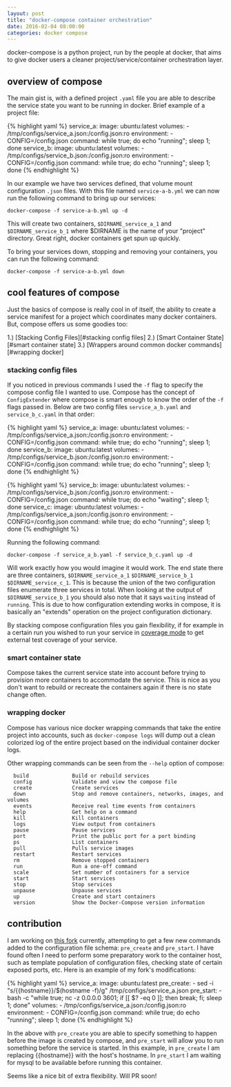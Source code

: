 ```yaml
---
layout: post
title: "docker-compose container orchestration"
date: 2016-02-04 08:00:00
categories: docker compose
---
```


docker-compose is a python project, run by the people at docker, that aims to 
give docker users a cleaner project/service/container orchestration layer.  

## overview of compose
The main gist is, with a defined project `.yaml` file you are able to describe the
service state you want to be running in docker.  Brief example of a project file:

{% highlight yaml %}
service_a:
  image: ubuntu:latest
  volumes:
    - /tmp/configs/service_a.json:/config.json:ro
  environment:
    - CONFIG=/config.json
  command: while true; do echo "running"; sleep 1; done
service_b:
  image: ubuntu:latest
  volumes:
    - /tmp/configs/service_b.json:/config.json:ro
  environment:
    - CONFIG=/config.json
  command: while true; do echo "running"; sleep 1; done
{% endhighlight %}

In our example we have two services defined, that volume mount configuration
`.json` files.  With this file named `service-a-b.yml` we can now run the 
following command to bring up our services:

    docker-compose -f service-a-b.yml up -d

This will create two containers, `$DIRNAME_service_a_1` and `$DIRNAME_service_b_1`
where $DIRNAME is the name of your "project" directory.  Great right, docker 
containers get spun up quickly.

To bring your services down, stopping and removing your containers, you can run
the following command:

    docker-compose -f service-a-b.yml down

## cool features of compose

Just the basics of compose is really cool in of itself, the ability to create a
service manifest for a project which coordinates many docker containers.  But, 
compose offers us some goodies too:

1.) [Stacking Config Files][#stacking config files]
2.) [Smart Container State][#smart container state]
3.) [Wrappers around common docker commands][#wrapping docker]


### stacking config files

If you noticed in previous commands I used the `-f` flag to specify the compose
config file I wanted to use.  Compose has the concept of `ConfigExtender` where 
compose is smart enough to know the order of the `-f` flags passed in.  Below 
are two config files `service_a_b.yaml` and `service_b_c.yaml` in that order:

{% highlight yaml %}
service_a:
  image: ubuntu:latest
  volumes:
    - /tmp/configs/service_a.json:/config.json:ro
  environment:
    - CONFIG=/config.json
  command: while true; do echo "running"; sleep 1; done
service_b:
  image: ubuntu:latest
  volumes:
    - /tmp/configs/service_b.json:/config.json:ro
  environment:
    - CONFIG=/config.json
  command: while true; do echo "running"; sleep 1; done
{% endhighlight %}

{% highlight yaml %}
service_b:
  image: ubuntu:latest
  volumes:
    - /tmp/configs/service_b.json:/config.json:ro
  environment:
    - CONFIG=/config.json
  command: while true; do echo "waiting"; sleep 1; done
service_c:
  image: ubuntu:latest
  volumes:
    - /tmp/configs/service_a.json:/config.json:ro
  environment:
    - CONFIG=/config.json
  command: while true; do echo "running"; sleep 1; done
{% endhighlight %}

Running the following command:

    docker-compose -f service_a_b.yaml -f service_b_c.yaml up -d

Will work exactly how you would imagine it would work.  The end state there
are three containers, `$DIRNAME_service_a_1` `$DIRNAME_service_b_1` 
`$DIRNAME_service_c_1`.  This is because the union of the two configuration
files enumerate three services in total.  When looking at the output of 
`$DIRNAME_service_b_1` you should also note that it says `waiting` instead of
`running`.  This is due to how configuration extending works in compose, 
it is basically an "extends" operation on the project configuration dictionary.

By stacking compose configuration files you gain flexibility, if for example in 
a certain run you wished to run your service in [coverage mode][external-coverage]
to get external test coverage of your service.

### smart container state

Compose takes the current service state into account before trying to provision
more containers to accommodate the service.  This is nice as you don't want to 
rebuild or recreate the containers again if there is no state change often.

### wrapping docker

Compose has various nice docker wrapping commands that take the entire project 
into accounts, such as `docker-compose logs` will dump out a clean colorized 
log of the entire project based on the individual container docker logs.

Other wrapping commands can be seen from the `--help` option of compose:

      build              Build or rebuild services
      config             Validate and view the compose file
      create             Create services
      down               Stop and remove containers, networks, images, and volumes
      events             Receive real time events from containers
      help               Get help on a command
      kill               Kill containers
      logs               View output from containers
      pause              Pause services
      port               Print the public port for a port binding
      ps                 List containers
      pull               Pulls service images
      restart            Restart services
      rm                 Remove stopped containers
      run                Run a one-off command
      scale              Set number of containers for a service
      start              Start services
      stop               Stop services
      unpause            Unpause services
      up                 Create and start containers
      version            Show the Docker-Compose version information

## contribution

I am working on [this fork][compose-fork] currently, attempting to get a few new
commands added to the configuration file schema: `pre_create` and `pre_start`. I
have found often I need to perform some preparatory work to the container host, 
such as template population of configuration files, checking state of certain 
exposed ports, etc.  Here is an example of my fork's modifications:

{% highlight yaml %}
service_a:
  image: ubuntu:latest
  pre_create:
    - sed -i "s/{{hostname}}/$(hostname -f)/g" /tmp/configs/service_a.json
  pre_start:
    - bash -c "while true; nc -z 0.0.0.0 3601; if [[ $? -eq 0 ]]; then break; fi; sleep 1; done"
  volumes:
    - /tmp/configs/service_a.json:/config.json:ro
  environment:
    - CONFIG=/config.json
  command: while true; do echo "running"; sleep 1; done
{% endhighlight %}

In the above with `pre_create` you are able to specify something to happen before
the image is created by compose, and `pre_start` will allow you to run something
before the service is started.  In this example, in `pre_create` I am replacing
{{hostname}} with the host's hostname. In `pre_start` I am waiting for mysql to 
be available before running this container.

Seems like a nice bit of extra flexibility.  Will PR soon!

[external-coverage]: http://husobee.github.io/golang/test/coverage/2015/11/17/external-test-coverage.html
[compose-fork]: https://github.com/husobee/compose
